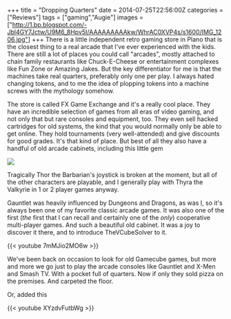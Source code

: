 +++
title = "Dropping Quarters"
date = 2014-07-25T22:56:00Z
categories = ["Reviews"]
tags = ["gaming","Augie"]
images = ["http://1.bp.blogspot.com/-Jbl4GY7Jctw/U9M6_8Hpv5I/AAAAAAAAAkw/WhrAC0XVP4s/s1600/IMG_1206.jpg"]
+++
There is a little independent retro gaming store in Plano that is the closest thing to a real arcade that I've ever experienced with the kids. There are still a lot of places you could call "arcades", mostly attached to chain family restaurants like Chuck-E-Cheese or entertainment complexes like Fun Zone or Amazing Jakes. But the key differentiator for me is that the machines take real quarters, preferably only one per play. I always hated changing tokens, and to me the idea of plopping tokens into a machine screws with the mythology somehow.

<!--more-->

The store is called FX Game Exchange and it's a really cool place. They have an incredible selection of games from all eras of video gaming, and not only that but rare consoles and equipment, too. They even sell hacked cartridges for old systems, the kind that you would normally only be able to get online. They hold tournaments (very well-attended) and give discounts for good grades. It's that kind of place. But best of all they also have a handful of old arcade cabinets, including this little gem

![](http://1.bp.blogspot.com/-Jbl4GY7Jctw/U9M6_8Hpv5I/AAAAAAAAAkw/WhrAC0XVP4s/s1600/IMG_1206.jpg)

Tragically Thor the Barbarian's joystick is broken at the moment, but all of the other characters are playable, and I generally play with Thyra the Valkyrie in 1 or 2 player games anyway.

Gauntlet was heavily influenced by Dungeons and Dragons, as was I, so it's always been one of my favorite classic arcade games. It was also one of the first (*the* first that I can recall and certainly one of the *only*) cooperative multi-player games. And such a beautiful old cabinet. It was a joy to discover it there, and to introduce TheVCubeSolver to it.

{{< youtube 7mMJio2MO6w >}}

We've been back on occasion to look for old Gamecube games, but more and more we go just to play the arcade consoles like Gauntlet and X-Men and Smash TV. With a pocket full of quarters. Now if only they sold pizza on the premises. And carpeted the floor.

Or, added this

{{< youtube XYzdvFutbWg >}}
